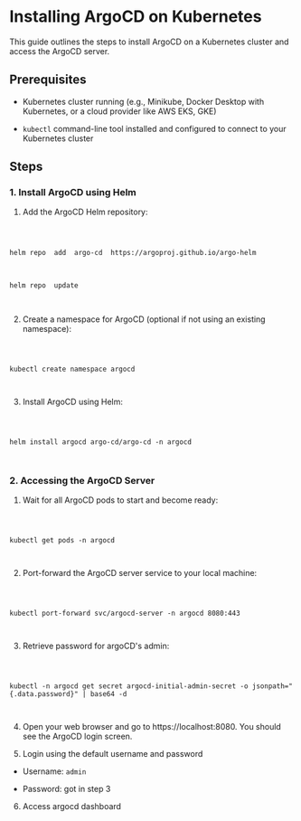 
  

# Installing ArgoCD on Kubernetes

  

  

This guide outlines the steps to install ArgoCD on a Kubernetes cluster and access the ArgoCD server.

  

  

## Prerequisites

  

  

- Kubernetes cluster running (e.g., Minikube, Docker Desktop with Kubernetes, or a cloud provider like AWS EKS, GKE)

  

-  `kubectl` command-line tool installed and configured to connect to your Kubernetes cluster

  

  

## Steps

  

  

### 1. Install ArgoCD using Helm

  

  

1. Add the ArgoCD Helm repository:

  

```bash

  

helm repo  add  argo-cd  https://argoproj.github.io/argo-helm

  

helm repo  update

  

```

  

  

2. Create a namespace for ArgoCD (optional if not using an existing namespace):

  

  

```

  

kubectl create namespace argocd

  

```

  

3. Install ArgoCD using Helm:

  

```

  

helm install argocd argo-cd/argo-cd -n argocd

  

```

  

### 2. Accessing the ArgoCD Server

  

  

1. Wait for all ArgoCD pods to start and become ready:

  

```

  

kubectl get pods -n argocd

  

```

  

2. Port-forward the ArgoCD server service to your local machine:

  

  

```

  

kubectl port-forward svc/argocd-server -n argocd 8080:443

  

```

3. Retrieve password for argoCD's admin:

  

```

  

kubectl -n argocd get secret argocd-initial-admin-secret -o jsonpath="{.data.password}" | base64 -d

  

```

  

4. Open your web browser and go to https://localhost:8080. You should see the ArgoCD login screen.

  

  

5. Login using the default username and password

  

* Username: `admin`

  

* Password: got in step 3

  
  

6. Access argocd dashboard